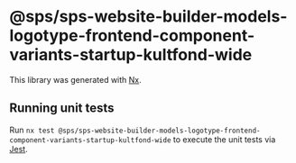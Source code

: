 # @sps/sps-website-builder-models-logotype-frontend-component-variants-startup-kultfond-wide

This library was generated with [Nx](https://nx.dev).

## Running unit tests

Run `nx test @sps/sps-website-builder-models-logotype-frontend-component-variants-startup-kultfond-wide` to execute the unit tests via [Jest](https://jestjs.io).
